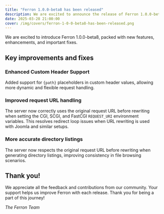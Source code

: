 ```yaml
---
title: "Ferron 1.0.0-beta8 has been released"
description: We are excited to announce the release of Ferron 1.0.0-beta8. This release brings several new features, improvements, and fixes.
date: 2025-03-28 21:00:00
cover: /img/covers/ferron-1-0-0-beta8-has-been-released.png
---
```


We are excited to introduce Ferron 1.0.0-beta8, packed with new features, enhancements, and important fixes.

## Key improvements and fixes

### Enhanced Custom Header Support

Added support for `{path}` placeholders in custom header values, allowing more dynamic and flexible request handling.

### Improved request URL handling

The server now correctly uses the original request URL before rewriting when setting the CGI, SCGI, and FastCGI `REQUEST_URI` environment variables. This resolves redirect loop issues when URL rewriting is used with Joomla and similar setups.

### More accurate directory listings

The server now respects the original request URL before rewriting when generating directory listings, improving consistency in file browsing scenarios.

## Thank you!

We appreciate all the feedback and contributions from our community. Your support helps us improve Ferron with each release. Thank you for being a part of this journey!

_The Ferron Team_
